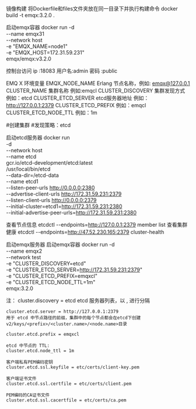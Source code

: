 镜像构建
将Dockerfile和files文件夹放在同一目录下并执行构建命令
docker build -t emqx:3.2.0 .


启动emqx容器
docker run -d \
    --name emqx31 \
    --network host \
    -e "EMQX_NAME=node1" \
    -e "EMQX_HOST=172.31.59.231" \
    emqx/emqx:v3.2.0


控制台访问
    ip   :18083 
    用户名:admin 
    密码  :public    


EMQ X 环境变量
    EMQX_NODE_NAME	Erlang 节点名称，例如: emqx@127.0.0.1
    CLUSTER_NAME  集群名称 例如:emqcl
    CLUSTER_DISCOVERY 集群发现方式 例如：etcd
    CLUSTER_ETCD_SERVER etcd服务器地址 例如：http://127.0.0.1:2379
    CLUSTER_ETCD_PREFIX 例如：emqcl
    CLUSTER_ETCD_NODE_TTL 例如：1m



#创建集群
#发现策略：etcd

启动etcd服务器
docker run \
  -d \
  --network host \
  --name etcd \
  gcr.io/etcd-development/etcd:latest \
  /usr/local/bin/etcd \
  --data-dir=/etcd-data \
  --name etcd1 \
  --listen-peer-urls http://0.0.0.0:2380 \
  --advertise-client-urls http://172.31.59.231:2379 \
  --listen-client-urls http://0.0.0.0:2379 \
  --initial-cluster=etcd1=http://172.31.59.231:2380 \
  --initial-advertise-peer-urls=http://172.31.59.231:2380



  查看节点信息
  etcdctl --endpoints=http://127.0.0.1:2379 member list
  查看集群健康
  etcdctl --endpoints=http://47.52.230.165:2379 cluster-health


启动emqx服务器
启动emqx容器
docker run -d \
    --name emqx2 \
    --network test \
    -e "CLUSTER_DISCOVERY=etcd" \
    -e "CLUSTER_ETCD_SERVER=http://172.31.59.231:2379" \
    -e "CLUSTER_ETCD_PREFIX=emqxcl" \
    -e "CLUSTER_ETCD_NODE_TTL=1m" \
    emqx:3.2.0

注：
    cluster.discovery = etcd
    etcd 服务器列表，以 , 进行分隔
    
    cluster.etcd.server = http://127.0.0.1:2379
    用于 etcd 中节点路径的前缀，集群中的每个节点都会在etcd下创建v2/keys/<prefix>/<cluster.name>/<node.name>目录

    cluster.etcd.prefix = emqxcl

    etcd 中节点的 TTL:
    cluster.etcd.node_ttl = 1m

    客户端私有PEM编码密钥
    cluster.etcd.ssl.keyfile = etc/certs/client-key.pem

    客户端证书文件
    cluster.etcd.ssl.certfile = etc/certs/client.pem
    
    PEM编码的CA证书文件
    cluster.etcd.ssl.cacertfile = etc/certs/ca.pem